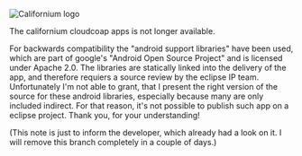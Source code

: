 ![Californium logo](californium-180.png)

The californium cloudcoap apps is not longer available.

For backwards compatibility the "android support libraries" have been used, which are part of google's "Android Open Source Project" and is licensed under Apache 2.0.
The libraries are statically linked into the delivery of the app, and therefore requiers a source review by the eclipse IP team.
Unfortunately I'm not able to grant, that I present the right version of the source for these android libraries, especially because many are only included indirect.
For that reason, it's not possible to publish such app on a eclipse project. Thank you, for your understanding!

(This note is just to inform the developer, which already had a look on it. I will remove this branch completely in a couple of days.)